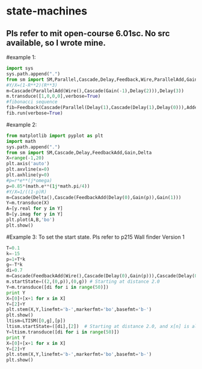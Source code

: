 state-machines
==============
Pls refer to mit open-course 6.01sc. No src available, so I wrote mine.
---------------------------------
#example 1:
```python
import sys
sys.path.append(".")
from sm import SM,Parallel,Cascade,Delay,Feedback,Wire,ParallelAdd,Gain,Adder
#Y/X=(1-R**2)(R**3)
m=Cascade(ParallelAdd(Wire(),Cascade(Gain(-1),Delay(2))),Delay(3)) 
m.transduce([1,0,0,0],verbose=True)
#fibonacci sequence
fib=Feedback(Cascade(Parallel(Delay(1),Cascade(Delay(1),Delay(0))),Adder()))
fib.run(verbose=True)
```
#example 2:
```python
from matplotlib import pyplot as plt
import math
sys.path.append(".")
from sm import SM,Cascade,Delay,FeedbackAdd,Gain,Delta
X=range(-1,20)
plt.axis('auto')
plt.axvline(x=0)
plt.axhline(y=0)
#p=r*e**(j*omega)
p=0.85*(math.e**(1j*math.pi/4))  
#Y/X=1/((1-p)R)
m=Cascade(Delta(),Cascade(FeedbackAdd(Delay(0),Gain(p)),Gain(1)))
Y=m.transduce(X)
A=[y.real for y in Y]
B=[y.imag for y in Y]
plt.plot(A,B,'bo')
plt.show()
```
#Example 3:
  To set the start state. Pls refer to p215 Wall finder Version 1<br>
```python
T=0.1
k=-15
p=1+T*k
g=-T*k
di=0.7
m=Cascade(FeedbackAdd(Wire(),Cascade(Delay(0),Gain(p))),Cascade(Delay(0),Gain(g)))
m.startState=((2,(0,p)),(0,g)) # Starting at distance 2.0
Y=m.transduce([di for i in range(50)])
print Y
X=[0]+[x+1 for x in X]
Y=[2]+Y
plt.stem(X,Y,linefmt='b-',markerfmt='bo',basefmt='b-')
plt.show()
ltism=LTISM([0,g],[p])
ltism.startState=([di],[2])  # Starting at distance 2.0, and x[n] is always di.
Y=ltism.transduce([di for i in range(50)])
print Y
X=[0]+[x+1 for x in X]
Y=[2]+Y
plt.stem(X,Y,linefmt='b-',markerfmt='bo',basefmt='b-')
plt.show()
```


